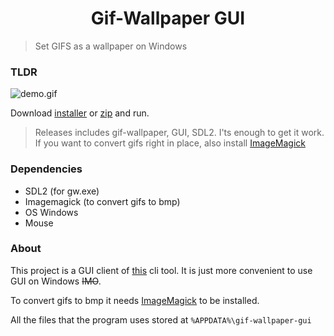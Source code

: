   <h1 align=center>
    Gif-Wallpaper GUI
  </h1>

>Set GIFS as a wallpaper on Windows

### TLDR
![demo.gif](demo.gif)

Download [installer](https://github.com/wvovaw/gw-GUI/releases) or [zip](https://github.com/wvovaw/gw-GUI/releases) and run.

> Releases includes gif-wallpaper, GUI, SDL2. I'ts enough to get it work. If you want to convert gifs right in place, also install [ImageMagick](https://imagemagick.org/script/download.php#windows)

### Dependencies
- SDL2 (for gw.exe)
- Imagemagick (to convert gifs to bmp)
- OS Windows
- Mouse

### About

This project is a GUI client of [this](https://github.com/wvovaw/gif-wallpaper) cli tool. It is just more convenient to use GUI on Windows ~~IMO~~. 

To convert gifs to bmp it needs [ImageMagick](https://imagemagick.org/script/download.php#windows) to be installed.


All the files that the program uses stored at `%APPDATA%\gif-wallpaper-gui`